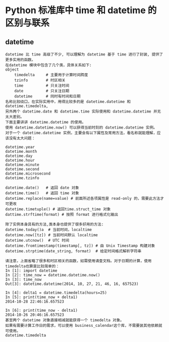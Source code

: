 # Python 标准库中 time 和 datetime 的区别与联系

## datetime

    datetime 比 time 高级了不少, 可以理解为 datetime 基于 time 进行了封装, 提供了更多实用的函数。
    在datetime 模块中包含了几个类，具体关系如下:
    object
        timedelta     # 主要用于计算时间跨度
        tzinfo        # 时区相关
        time          # 只关注时间
        date          # 只关注日期
        datetime      # 同时有时间和日期
    名称比较绕口，在实际实用中，用得比较多的是 datetime.datetime 和 datetime.timedelta,
    另外两个 datetime.date 和 datetime.time 实际使用和 datetime.datetime 并无太大差别。
    下面主要讲讲 datetime.datetime 的使用。
    使用 datetime.datetime.now() 可以获得当前时刻的 datetime.datetime 实例。 
    对于一个 datetime.datetime 实例，主要会有以下属性及常用方法，看名称就能理解，应该没有太大问题：

    datetime.year
    datetime.month
    datetime.day
    datetime.hour
    datetime.minute
    datetime.second
    datetime.microsecond
    datetime.tzinfo
     
    datetime.date()   # 返回 date 对象
    datetime.time()   # 返回 time 对象
    datetime.replace(name=value) # 前面所述各项属性是 read-only 的，需要此方法才可更改
    datetime.timetuple() # 返回time.struct_time 对象
    dattime.strftime(format) # 按照 format 进行格式化输出
    
    除了实例本身具有的方法,类本身也提供了很多好用的方法:
    datetime.today()a  # 当前时间，localtime
    datetime.now([tz]) # 当前时间默认 localtime
    datetime.utcnow()  # UTC 时间
    datetime.fromtimestamp(timestamp[, tz]) # 由 Unix Timestamp 构建对象
    datetime.strptime(date_string, format)  # 给定时间格式解析字符串

    请注意，上面省略了很多和时区相关的函数，如需使用请查文档。对于日期的计算，使用timedelta也算是比较简单的：
    In [1]: import datetime
    In [2]: time_now = datetime.datetime.now()
    In [3]: time_now
    Out[3]: datetime.datetime(2014, 10, 27, 21, 46, 16, 657523)
    
    In [4]: delta1 = datetime.timedelta(hours=25)
    In [5]: print(time_now + delta1)
    2014-10-28 22:46:16.657523
    
    In [6]: print(time_now - delta1)
    2014-10-26 20:46:16.657523
    甚至两个 datetime 对象直接相减就能获得一个 timedelta 对象。
    如果有需要计算工作日的需求，可以使用 business_calendar这个库，不需要装其他依赖就可使用。
    datetime.timedelta
